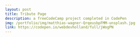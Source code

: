 ```yaml
---
layout: post
title: Tribute Page
description: a freeCodeCamp project completed in CodePen
img: /portfolio/img/matthias-wagner-QrqeusbpFMM-unsplash.jpg
link: https://codepen.io/webdevholland/full/jWogPN
---
```

